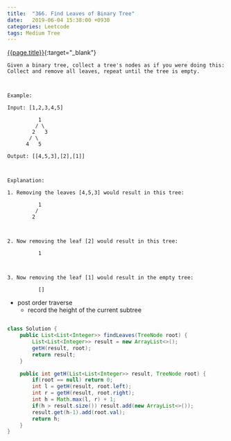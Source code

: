 ```yaml
---
title:  "366. Find Leaves of Binary Tree"
date:   2019-06-04 15:38:00 +0930
categories: Leetcode
tags: Medium Tree
---
```


[{{page.title}}](https://leetcode.com/problems/find-leaves-of-binary-tree/){:target="_blank"}

    Given a binary tree, collect a tree's nodes as if you were doing this: Collect and remove all leaves, repeat until the tree is empty.



    Example:

    Input: [1,2,3,4,5]

              1
             / \
            2   3
           / \
          4   5

    Output: [[4,5,3],[2],[1]]



    Explanation:

    1. Removing the leaves [4,5,3] would result in this tree:

              1
             /
            2



    2. Now removing the leaf [2] would result in this tree:

              1



    3. Now removing the leaf [1] would result in the empty tree:

              []


* post order traverse
  - record the height of the current subtree

```java

class Solution {
    public List<List<Integer>> findLeaves(TreeNode root) {
        List<List<Integer>> result = new ArrayList<>();
        getH(result, root);
        return result;
    }

    public int getH(List<List<Integer>> result, TreeNode root) {
        if(root == null) return 0;
        int l = getH(result, root.left);
        int r = getH(result, root.right);
        int h = Math.max(l, r) + 1;
        if(h > result.size()) result.add(new ArrayList<>());
        result.get(h-1).add(root.val);
        return h;
    }
}
```
